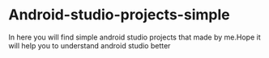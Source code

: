 # Android-studio-projects-simple
In here you will find simple android studio projects that made by me.Hope it will help you to understand android studio better 
